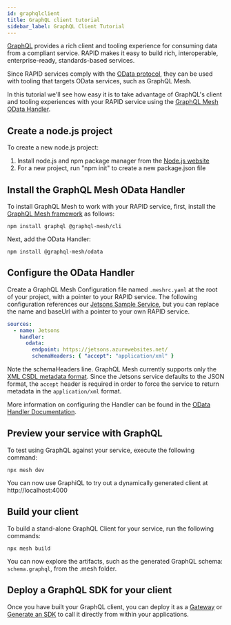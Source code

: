```yaml
---
id: graphqlclient
title: GraphQL client tutorial
sidebar_label: GraphQL Client Tutorial
---
```


[GraphQL](../related/rapid-pro-graphql.md) provides a rich client and tooling experience for consuming data from a compliant service. RAPID makes it easy to build rich, interoperable, enterprise-ready, standards-based services.

Since RAPID services comply with the [OData protocol](../related/rapid-pro-odata.md), they can be used with tooling that targets OData services, such as GraphQL Mesh.

In this tutorial we'll see how easy it is to take advantage of GraphQL's client and tooling experiences with your RAPID service using the [GraphQL Mesh OData Handler](https://www.graphql-mesh.com/docs/handlers/odata).

## Create a node.js project

To create a new node.js project:

1. Install node.js and npm package manager from the [Node.js website](https://nodejs.org/en/)
2. For a new project, run "npm init" to create a new package.json file

## Install the GraphQL Mesh OData Handler

To install GraphQL Mesh to work with your RAPID service, first, install the [GraphQL Mesh framework](https://www.graphql-mesh.com/docs/getting-started/installation) as follows:

```
npm install graphql @graphql-mesh/cli
```

Next, add the OData Handler:

```
npm install @graphql-mesh/odata
```

## Configure the OData Handler

Create a GraphQL Mesh Configuration file named `.meshrc.yaml` at the root of your project, with a pointer to your RAPID service. The following configuration references our [Jetsons Sample Service](https://jetsons.azurewebsites.net/), but you can replace the name and baseUrl with a pointer to your own RAPID service.

```yaml
sources:
  - name: Jetsons
    handler:
      odata:
        endpoint: https://jetsons.azurewebsites.net/
        schemaHeaders: { "accept": "application/xml" }
```

Note the schemaHeaders line. GraphQL Mesh currently supports only the [XML CSDL metadata format](https://docs.oasis-open.org/odata/odata-csdl-xml/v4.01/odata-csdl-xml-v4.01.html). Since the Jetsons service defaults to the JSON format, the `accept` header is required in order to force the service to return metadata in the `application/xml` format.

More information on configuring the Handler can be found in the [OData Handler Documentation](https://www.graphql-mesh.com/docs/handlers/odata).

## Preview your service with GraphQL

To test using GraphQL against your service, execute the following command:

```
npx mesh dev
```

You can now use GraphiQL to try out a dynamically generated client at http://localhost:4000

## Build your client

To build a stand-alone GraphQL Client for your service, run the following commands:

```
npx mesh build
```

You can now explore the artifacts, such as the generated GraphQL schema: `schema.graphql`, from the .mesh folder.

## Deploy a GraphQL SDK for your client

Once you have built your GraphQL client, you can deploy it as a [Gateway](https://www.graphql-mesh.com/docs/recipes/as-gateway) or [Generate an SDK](https://www.graphql-mesh.com/docs/recipes/as-sdk) to call it directly from within your applications.
